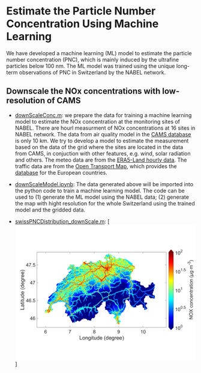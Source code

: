 # Estimate the Particle Number Concentration Using Machine Learning

We have developed a machine learning (ML) model to estimate the particle number concentration (PNC), which is mainly induced by the ultrafine particles below 100 nm. The ML model was trained using the unique long-term observations of PNC in Switzerland by the NABEL network.

## Downscale the NOx concentrations with low-resolution of CAMS
* [downScaleConc.m](/src/preProcessing/downScaleConc.m): we prepare the data for training a machine learning model to estimate the NOx concentration at the monitoring sites of NABEL. There are hourl measurment of NOx concentrations at 16 sites in NABEL network. The data from air quality model in the [CAMS database](https://ads.atmosphere.copernicus.eu/cdsapp#!/dataset/cams-europe-air-quality-forecasts?tab=form) is only 10 km. We try to develop a model to estimate the measurement based on the data of the grid where the sites are located in the data from CAMS, in conjuction with  other features, e.g. wind, solar radiation and others. The meteo data are from the [ERA5-Land hourly data](https://cds.climate.copernicus.eu/cdsapp#!/dataset/reanalysis-era5-land?tab=overview). The traffic data are from the [Open Transport Map](https://hub.plan4all.eu/otm), which provides the [database](https://opentransportmap.info/download) for the European countries.

* [downScaleModel.ipynb](/src/processing/downScaleModel.ipynb): The data generated above will be imported into the python code to train a machine learning model. The code can be used to (1) generate the ML model using the NABEL data; (2) generate the map with hight resolution for the whole Switzerland using the trained model and the gridded data.
* [swissPNCDistribution_downScale.m](/src/postProcessing/swissPNCDistribution_downScale.m):
 [<img src="/img/DownScale_NOX.png">]
